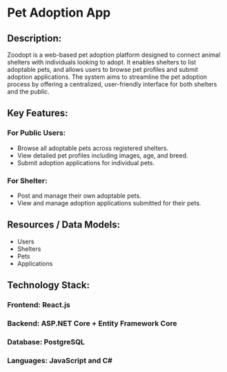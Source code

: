# Pet Adoption App

## Description:
Zoodopt is a web-based pet adoption platform designed to connect animal shelters with individuals looking to adopt. It enables shelters to list adoptable pets, and allows users to browse pet profiles and submit adoption applications. The system aims to streamline the pet adoption process by offering a centralized, user-friendly interface for both shelters and the public.

## Key Features:

### For Public Users:
- Browse all adoptable pets across registered shelters.
- View detailed pet profiles including images, age, and breed.
- Submit adoption applications for individual pets.

### For Shelter:
- Post and manage their own adoptable pets.
- View and manage adoption applications submitted for their pets.

## Resources / Data Models:
- Users
- Shelters
- Pets
- Applications

## Technology Stack:
### Frontend: React.js
### Backend: ASP.NET Core + Entity Framework Core
### Database: PostgreSQL
### Languages: JavaScript and C#

